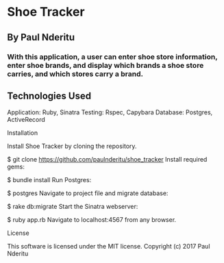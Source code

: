 # Shoe Tracker

## By Paul Nderitu

### With this application, a user can enter shoe store information, enter shoe brands, and display which brands a shoe store carries, and which stores carry a brand.

## Technologies Used

Application: Ruby, Sinatra
Testing: Rspec, Capybara
Database: Postgres, ActiveRecord

Installation

Install Shoe Tracker by cloning the repository.

$ git clone https://github.com/paulnderitu/shoe_tracker
Install required gems:

$ bundle install
 Run Postgres:

$ postgres
 Navigate to project file and migrate database:

$ rake db:migrate
 Start the Sinatra webserver:

$ ruby app.rb
 Navigate to localhost:4567 from any browser.

 License

 This software is licensed under the MIT license.
 Copyright (c) 2017 Paul Nderitu
